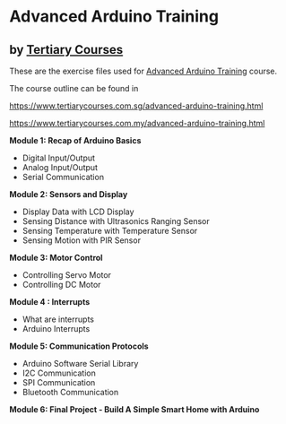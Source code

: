 # Advanced Arduino Training
## by [Tertiary Courses](https://www.tertiarycourses.com.sg/)

These are the exercise files used for [Advanced Arduino Training](https://www.tertiarycourses.com.sg/advanced-arduino-training.html) course. 

The course outline can be found in 

https://www.tertiarycourses.com.sg/advanced-arduino-training.html

https://www.tertiarycourses.com.my/advanced-arduino-training.html



<p><strong>Module 1: Recap of Arduino Basics</strong></p>
<ul>
<li>Digital Input/Output</li>
<li>Analog Input/Output</li>
<li>Serial Communication</li>
</ul>
<p><strong>Module 2: Sensors and Display</strong></p>
<ul>
<li>Display Data with LCD Display</li>
<li>Sensing Distance with Ultrasonics Ranging Sensor</li>
<li>Sensing Temperature with Temperature Sensor</li>
<li>Sensing Motion with PIR Sensor</li>
</ul>
<p><strong>Module 3: Motor Control</strong></p>
<ul>
<li>Controlling Servo Motor</li>
<li>Controlling DC Motor</li>
</ul>
<p><strong>Module 4 : Interrupts</strong></p>
<ul>
<li>What are interrupts</li>
<li>Arduino Interrupts</li>
</ul>
<p><strong>Module 5: Communication Protocols</strong></p>
<ul>
<li>Arduino Software Serial Library</li>
<li>I2C Communication</li>
<li>SPI Communication</li>
<li>Bluetooth Communication</li>
</ul>
<p><strong>Module 6: Final Project - Build A Simple Smart Home with Arduino</strong></p>
